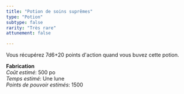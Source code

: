 ```yaml
---
title: "Potion de soins suprêmes"
type: "Potion"
subtype: false
rarity: "Très rare"
attunement: false

---
```

Vous récupérez 7d6+20 points d'action quand vous buvez cette potion.  

**Fabrication**  
*Coût estimé*: 500 po    
*Temps estimé*: Une lune  
*Points de pouvoir estimés*: 1500     
